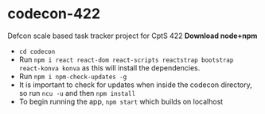 # codecon-422
Defcon scale based task tracker project for CptS 422
**Download node+npm**

- `cd codecon`
- Run `npm i react react-dom react-scripts reactstrap bootstrap react-konva konva` as this will install the dependencies.  
- Run `npm i npm-check-updates -g`
- It is important to check for updates when inside the codecon directory, so run `ncu -u` and then `npm install`
- To begin running the app, `npm start` which builds on localhost
